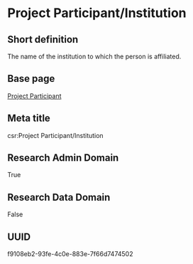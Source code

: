 # Project Participant/Institution
## Short definition
The name of the institution to which the person is affiliated.
## Base page
[Project Participant](../../Objects/Project%20Participant.md)
## Meta title
csr:Project Participant/Institution
## Research Admin Domain
True
## Research Data Domain
False
## UUID
f9108eb2-93fe-4c0e-883e-7f66d7474502
